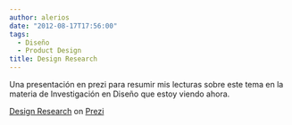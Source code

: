 ```yaml
---
author: alerios
date: "2012-08-17T17:56:00"
tags:
  - Diseño
  - Product Design
title: Design Research
---
```


Una presentación en prezi para resumir mis lecturas sobre este tema en la
materia de Investigación en Diseño que estoy viendo ahora.

[Design Research](http://prezi.com/ygr4t2kbtmgs/design-research/ "Design
Research") on [Prezi](http://prezi.com/)

